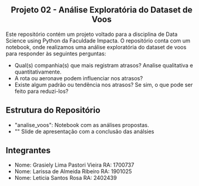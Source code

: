 <h2 align="center">Projeto 02 - Análise Exploratória do Dataset de Voos</h2>

<p>Este repositório contém um projeto voltado para a disciplina de Data Science using Python da Faculdade Impacta. 
O repositório conta com um notebook, onde realizamos uma análise exploratória do dataset de voos para responder às seguintes perguntas:</p>

- Qual(s) companhia(s) que mais registram atrasos? Analise qualitativa e quantitativamente.
- A rota ou aeronave podem influenciar nos atrasos?
- Existe algum padrão ou tendência nos atrasos? Se sim, o que pode ser feito para reduzi-los?

## Estrutura do Repositório
- "analise_voos": Notebook com as análises propostas.
- "" Slide de apresentação com a conclusão das análsies

## Integrantes
- Nome: Grasiely Lima Pastori Vieira		RA: 1700737
- Nome: Larissa de Almeida Ribeiro		RA: 1901025
- Nome: Leticia Santos Rosa			RA: 2402439 
 
